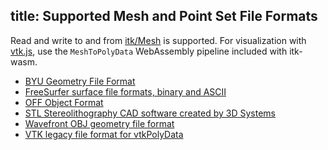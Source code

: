 title: Supported Mesh and Point Set File Formats
---

Read and write to and from [itk/Mesh](../api/Mesh.html) is supported. For visualization with [vtk.js](https://kitware.github.io/vtk-js/index.html), use the `MeshToPolyData` WebAssembly pipeline included with itk-wasm.

- [BYU Geometry File Format](http://www.eg-models.de/formats/Format_Byu.html)
- [FreeSurfer surface file formats, binary and ASCII](http://www.grahamwideman.com/gw/brain/fs/surfacefileformats.htm)
- [OFF Object Format](https://en.wikipedia.org/wiki/OFF_%28file_format%29)
- [STL Stereolithography CAD software created by 3D Systems](https://en.wikipedia.org/wiki/STL_%28file_format%29)
- [Wavefront OBJ geometry file format](https://en.wikipedia.org/wiki/Wavefront_.obj_file)
- [VTK legacy file format for vtkPolyData](https://www.vtk.org/wp-content/uploads/2015/04/file-formats.pdf)
